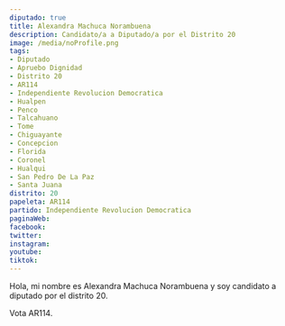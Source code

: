 ```yaml
---
diputado: true
title: Alexandra Machuca Norambuena
description: Candidato/a a Diputado/a por el Distrito 20
image: /media/noProfile.png
tags:
- Diputado
- Apruebo Dignidad
- Distrito 20
- AR114
- Independiente Revolucion Democratica
- Hualpen
- Penco
- Talcahuano
- Tome
- Chiguayante
- Concepcion
- Florida
- Coronel
- Hualqui
- San Pedro De La Paz
- Santa Juana
distrito: 20
papeleta: AR114
partido: Independiente Revolucion Democratica
paginaWeb:
facebook:
twitter:
instagram:
youtube:
tiktok:
---
```

Hola, mi nombre es Alexandra Machuca Norambuena y soy candidato a diputado por el distrito 20.

Vota AR114.